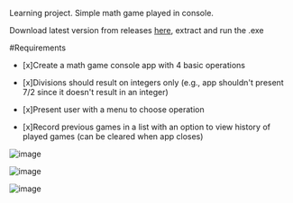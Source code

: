 Learning project. Simple math game played in console.

Download latest version from releases [here](https://github.com/bheston1/console-math-game/releases/latest), extract and run the .exe

#Requirements

- [x]Create a math game console app with 4 basic operations

- [x]Divisions should result on integers only (e.g., app shouldn't present 7/2 since it doesn't result in an integer)

- [x]Present user with a menu to choose operation

- [x]Record previous games in a list with an option to view history of played games (can be cleared when app closes)

![image](https://github.com/bheston1/console-math-game/assets/111481356/60deab54-d27c-4ad8-b358-3cf94850bba1)

![image](https://github.com/bheston1/console-math-game/assets/111481356/e6446a26-a21a-434a-86e3-6ded72b8a4c3)

![image](https://github.com/bheston1/console-math-game/assets/111481356/6e50f62f-65a5-4d6a-a835-bbe8255106aa)
